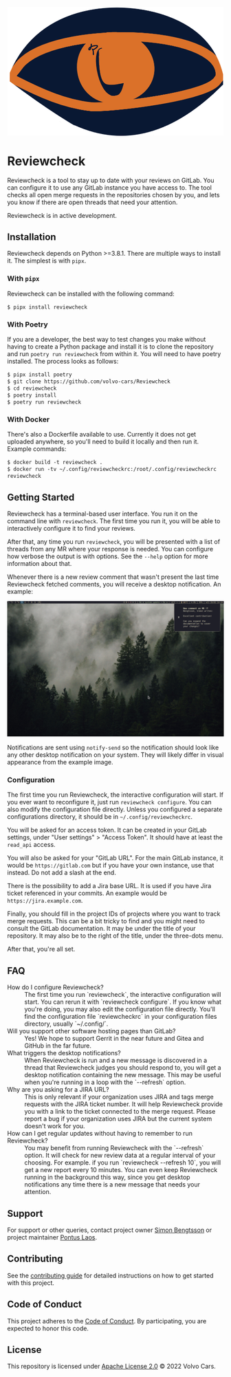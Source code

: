 ![Reviewcheck logo](https://github.com/volvo-cars/Reviewcheck/raw/main/logo-short.png)

# Reviewcheck

Reviewcheck is a tool to stay up to date with your reviews on GitLab. You can
configure it to use any GitLab instance you have access to. The tool checks all
open merge requests in the repositories chosen by you, and lets you know if
there are open threads that need your attention.

Reviewcheck is in active development.

## Installation

Reviewcheck depends on Python >=3.8.1. There are multiple ways to install it.
The simplest is with `pipx`.

### With `pipx`

Reviewcheck can be installed with the following command:

```console
$ pipx install reviewcheck
```

### With Poetry

If you are a developer, the best way to test changes you make without having to
create a Python package and install it is to clone the repository and run
`poetry run reviewcheck` from within it. You will need to have poetry
installed. The process looks as follows:

```console
$ pipx install poetry
$ git clone https://github.com/volvo-cars/Reviewcheck
$ cd reviewcheck
$ poetry install
$ poetry run reviewcheck
```

### With Docker

There's also a Dockerfile available to use. Currently it does not get uploaded
anywhere, so you'll need to build it locally and then run it. Example commands:

```console
$ docker build -t reviewcheck .
$ docker run -tv ~/.config/reviewcheckrc:/root/.config/reviewcheckrc reviewcheck
```

## Getting Started

Reviewcheck has a terminal-based user interface. You run it on the command line
with `reviewcheck`. The first time you run it, you will be able to
interactively configure it to find your reviews.

After that, any time you run `reviewcheck`, you will be presented with a list
of threads from any MR where your response is needed. You can configure how
verbose the output is with options. See the `--help` option for more information
about that.

Whenever there is a new review comment that wasn't present the last time
Reviewcheck fetched comments, you will receive a desktop notification. An
example:

![screenshot of Reviewcheck desktop notification](./rc-desktop-notification.png)

Notifications are sent using `notify-send` so the notification should look like
any other desktop notification on your system. They will likely differ in
visual appearance from the example image.

### Configuration

The first time you run Reviewcheck, the interactive configuration will start. If
you ever want to reconfigure it, just run `reviewcheck configure`. You can also
modify the configuration file directly. Unless you configured a separate
configurations directory, it should be in `~/.config/reviewcheckrc`.

You will be asked for an access token. It can be created in your GitLab
settings, under "User settings" > "Access Token". It should have at least the
`read_api` access.

You will also be asked for your "GitLab URL". For the main GitLab instance, it
would be `https://gitlab.com` but if you have your own instance, use that
instead. Do not add a slash at the end.

There is the possibility to add a Jira base URL. It is used if you have Jira
ticket referenced in your commits. An example would be
`https://jira.example.com`.

Finally, you should fill in the project IDs of projects where you want to track
merge requests. This can be a bit tricky to find and you might need to consult
the GitLab documentation. It may be under the title of your repository. It may
also be to the right of the title, under the three-dots menu.

After that, you're all set.

## FAQ

<dl>
  <dt>How do I configure Reviewcheck?</dt>
  <dd>The first time you run `reviewcheck`, the interactive configuration will
  start. You can rerun it with `reviewcheck configure`. If you know what you're
  doing, you may also edit the configuration file directly. You'll find the
  configuration file `reviewcheckrc` in your configuration files directory,
  usually `~/.config/`.</dd>

  <dt>Will you support other software hosting pages than GitLab?</dt>
  <dd>Yes! We hope to support Gerrit in the near future and Gitea and GitHub in the
  far future.</dd>

  <dt>What triggers the desktop notifications?</dt>
  <dd>When Reviewcheck is run and a new message is discovered in a thread that
  Reviewcheck judges you should respond to, you will get a desktop notification
  containing the new message. This may be useful when you're running in a loop
  with the `--refresh` option.</dd>

  <dt>Why are you asking for a JIRA URL?</dt>
  <dd>This is only relevant if your organization uses JIRA and tags merge requests
  with the JIRA ticket number. It will help Reviewcheck provide you with a link
  to the ticket connected to the merge request. Please report a bug if your
  organization uses JIRA but the current system doesn't work for you.</dd>

  <dt>How can I get regular updates without having to remember to run Reviewcheck?</dt>
  <dd>You may benefit from running Reviewcheck with the `--refresh` option. It will
  check for new review data at a regular interval of your choosing. For example.
  if you run `reviewcheck --refresh 10`, you will get a new report every 10
  minutes. You can even keep Reviewcheck running in the background this way,
  since you get desktop notifications any time there is a new message that needs
  your attention.</dd>
</dl>

## Support

For support or other queries, contact project owner [Simon
Bengtsson](mailto:simon.bengtsson.3@volvocars.com) or project maintainer [Pontus
Laos](mailto:pontus.laos@volvocars.com).

## Contributing

See the [contributing guide](CONTRIBUTING.md) for detailed instructions on how to get
started with this project.

## Code of Conduct

This project adheres to the [Code of Conduct](./.github/CODE_OF_CONDUCT.md). By
participating, you are expected to honor this code.

## License

This repository is licensed under [Apache License 2.0](LICENSE) © 2022 Volvo Cars.
